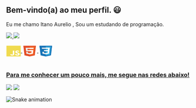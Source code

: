 ## Bem-vindo(a) ao meu perfil. 😃

 <p>Eu me chamo Itano Aurelio , Sou um estudando de programação. </p>
 
 <div>
   <a href="https://github.com/itano-aurelio">
   <img height="180em" src="https://github-readme-stats.vercel.app/api?username=itano-aurelio&show_icons=true&theme=dark&include_all_commits=true&count_private=true"/>
   <img height="180em" src="https://github-readme-stats.vercel.app/api/top-langs/?username=itano-aurelio&layout=compact&langs_count=8&theme=dark"/>

</div>
<div style="display: inline_block"><br>
  <img align="center" alt="Js" height="30" width="40" src="https://raw.githubusercontent.com/devicons/devicon/master/icons/javascript/javascript-plain.svg">
  <img align="center" alt="HTML" height="30" width="40" src="https://raw.githubusercontent.com/devicons/devicon/master/icons/html5/html5-original.svg">
  <img align="center" alt="CSS" height="30" width="40" src="https://raw.githubusercontent.com/devicons/devicon/master/icons/css3/css3-original.svg">
</div>
 
 <br>
 
  ### Para me conhecer um pouco mais, me segue nas redes abaixo!
 
<div> 
  <a href = "mailto:itano.aurelio2@gmail.com"><img src="https://img.shields.io/badge/-Gmail-%23333?style=for-the-badge&logo=gmail&logoColor=white" target="_blank"></a>
  <a href="https://www.linkedin.com/in/itano-aurelio-leite-da-silva-3750381a3/" target="_blank"><img src="https://img.shields.io/badge/-LinkedIn-%230077B5?style=for-the-badge&logo=linkedin&logoColor=white" target="_blank"></a> 
 
  ![Snake animation](https://github.com/itano-aurelio/itano-aurelio/blob/output/github-contribution-grid-snake.svg)

</div>
